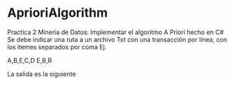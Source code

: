 # AprioriAlgorithm
Practica 2 Mineria de Datos: Implementar el algoritmo A Priori hecho en C#
Se debe indicar una ruta a un archivo Txt con una transacción por línea, con los itemes separados por coma Ej.

A,B,E,C,D
E,B,R

La salida es la siguiente 

